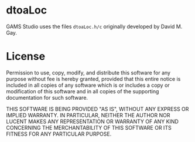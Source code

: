 # dtoaLoc

GAMS Studio uses the files `dtoaLoc.h/c` originally developed by David M. Gay.

# License

 Permission to use, copy, modify, and distribute this software for any
 purpose without fee is hereby granted, provided that this entire notice
 is included in all copies of any software which is or includes a copy
 or modification of this software and in all copies of the supporting
 documentation for such software.
 
 THIS SOFTWARE IS BEING PROVIDED "AS IS", WITHOUT ANY EXPRESS OR IMPLIED
 WARRANTY.  IN PARTICULAR, NEITHER THE AUTHOR NOR LUCENT MAKES ANY
 REPRESENTATION OR WARRANTY OF ANY KIND CONCERNING THE MERCHANTABILITY
 OF THIS SOFTWARE OR ITS FITNESS FOR ANY PARTICULAR PURPOSE.
